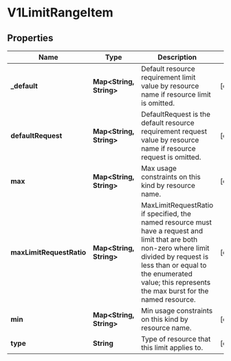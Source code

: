 
# V1LimitRangeItem

## Properties
Name | Type | Description | Notes
------------ | ------------- | ------------- | -------------
**_default** | **Map&lt;String, String&gt;** | Default resource requirement limit value by resource name if resource limit is omitted. |  [optional]
**defaultRequest** | **Map&lt;String, String&gt;** | DefaultRequest is the default resource requirement request value by resource name if resource request is omitted. |  [optional]
**max** | **Map&lt;String, String&gt;** | Max usage constraints on this kind by resource name. |  [optional]
**maxLimitRequestRatio** | **Map&lt;String, String&gt;** | MaxLimitRequestRatio if specified, the named resource must have a request and limit that are both non-zero where limit divided by request is less than or equal to the enumerated value; this represents the max burst for the named resource. |  [optional]
**min** | **Map&lt;String, String&gt;** | Min usage constraints on this kind by resource name. |  [optional]
**type** | **String** | Type of resource that this limit applies to. |  [optional]



